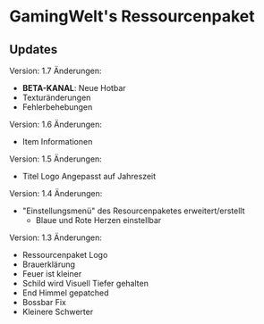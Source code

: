 # GamingWelt's Ressourcenpaket

## Updates

Version: 1.7
Änderungen:
- **BETA-KANAL**: Neue Hotbar
- Texturänderungen
- Fehlerbehebungen

Version: 1.6
Änderungen:
 - Item Informationen

Version: 1.5
Änderungen:
 - Titel Logo Angepasst auf Jahreszeit

Version: 1.4
Änderungen:
- "Einstellungsmenü" des Resourcenpaketes erweitert/erstellt
  - Blaue und Rote Herzen einstellbar 

Version: 1.3
Änderungen:
- Ressourcenpaket Logo
- Brauerklärung
- Feuer ist kleiner
- Schild wird Visuell Tiefer gehalten
- End Himmel gepatched 
- Bossbar Fix
- Kleinere Schwerter
